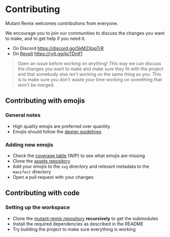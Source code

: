 # Contributing
Mutant Remix welcomes contributions from everyone.

We encourage you to join our communities to discuss the changes you want to make, and to get help if you need it.

- On Discord https://discord.gg/SkM2XppTrR
- On [Revolt](https://revolt.chat) https://rvlt.gg/kcTDntf1

> Open an issue before working on anything! This way we can discuss the changes you want to make and make sure they fit with the project and that somebody else isn't working on the same thing as you. This is to make sure you don't waste your time working on something that won't be merged.

## Contributing with emojis
### General notes
- High quality emojis are preferred over quantity
- Emojis should follow the [design guidelines](https://github.com/mutant-remix/specification)

### Adding new emojis
- Check the [coverage table](#) (WIP) to see what emojis are missing
- Clone the [assets repository](https://github.com/mutant-remix/assets)
- Add your emojis to the `svg` directory and relevant metadata to the `manifest` directory
- Open a pull request with your changes

## Contributing with code
### Setting up the workspace
- Clone the [mutant-remix repository](https://github.com/mutant-remix/mutant-remix) **recursively** to get the submodules
- Install the required dependencies as described in the README
- Try building the project to make sure everything is working
